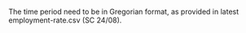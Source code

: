 The time period need to be in Gregorian format, as provided in latest employment-rate.csv (SC 24/08).

